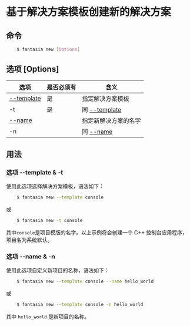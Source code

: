 ﻿# 基于解决方案模板创建新的解决方案

## 命令
```bash
    $ fantasia new [Options]
```

## 选项 [Options]

| 选项                                 | 是否必须有 | 含义                                   |
|------------------------------------|-------|--------------------------------------|
| <a href="#template">--template</a> | 是     | 指定解决方案模板                             |
| -t                                 | 是     | 同 <a href="#template">--template</a> |
| <a href="#name">--name</a>         |       | 指定新解决方案的名字                           |
| -n                                 |       | 同 <a href="#name">--name</a>         |


## 用法

### 选项 --template & -t <a id="template"></a>
使用此选项选择解决方案模板，语法如下：
```bash
    $ fantasia new --template console
```
或
```bash
    $ fantasia new -t console
```
其中`console`是项目模版的名字。以上示例将会创建一个 C++ 控制台应用程序，项目名为系统默认。

### 选项 --name & -n <a id="name"></a>
使用此选项自定义新项目的名称，语法如下：
```bash
    $ fantasia new --template console --name hello_world 
```
或
```bash
    $ fantasia new --template console -n hello_world
```
其中 `hello_world` 是新项目的名称。


